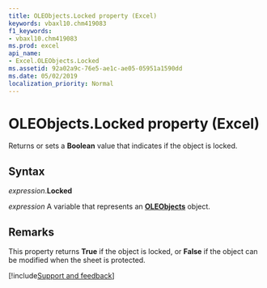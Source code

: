 ```yaml
---
title: OLEObjects.Locked property (Excel)
keywords: vbaxl10.chm419083
f1_keywords:
- vbaxl10.chm419083
ms.prod: excel
api_name:
- Excel.OLEObjects.Locked
ms.assetid: 92a02a9c-76e5-ae1c-ae05-05951a1590dd
ms.date: 05/02/2019
localization_priority: Normal
---
```



# OLEObjects.Locked property (Excel)

Returns or sets a **Boolean** value that indicates if the object is locked.


## Syntax

_expression_.**Locked**

_expression_ A variable that represents an **[OLEObjects](Excel.OLEObjects.md)** object.


## Remarks

This property returns **True** if the object is locked, or **False** if the object can be modified when the sheet is protected.




[!include[Support and feedback](~/includes/feedback-boilerplate.md)]